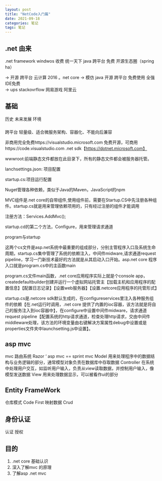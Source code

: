 ```yaml
---
layout: post
title: "NetCode入门篇"
date: 2021-09-18
categories: 笔记
tags: 笔记
---   
```


## .net 由来
.net framework windwos 收费   统一天下
java 跨平台    免费  开源生态圈（spring ha） 

->  开源  跨平台     云计算  2016 。net core 
-> 模仿 java  开源  跨平台  免费使用  全强 IDE免费  
-> ups stackovrflow 网易游戏 阿里云


## 基础

历史 未来发展 环境

###
跨平台
轻量级、适合微服务架构、容器化、不能向后兼容

非商用完全免费https://visualstudio.microsoft.com
免费开源，可商用https://code.visualstudio.com
.net sdk【https://dotnet.microsoft.com】

wwwroot:前端静态文件都放在此目录下，所有的静态文件都会被服务器托管。

lanchsettings.json: 项目配置    

startup.cs:项目运行配置

Nuget管理各种依赖，类似于Java的Maven，JavaScript的npm


MVC组件是.net core的自带组件,使用组件前，需要在Startup.CS中先注册各种组件。startup.cs就是用来管理依赖项用的，只有经过注册的组件才能调用

注册方法：Services.AddMvc();

startup.cd的第二个方法，Configure，用来管理请求通道


program与startup

这两个cs文件是asp.net系统中最重要的组成部分，分别主管程序入口及系统生命周期，startup.cs集中管理了系统的依赖注入，中间件midware,请求通道request pipeline，学习一门新技术最好的方法就是从其启动入口开始。asp.net core 程序入口就是program.cs中的主函数main

program.cs文件main函数，.net core应用程序实际上就是个console app，createdefaultbuilder创建并运行一个虚拟网站托管主【加载主机和应用程序的配置信息】【配置日志记录】【设置web服务器】【设置.netcore应用程序的托管形式】

startup.cs是.netcore sdk默认生成的，在configureservices里注入各种服务组件的依赖【在.net运行时调用，.net core 提供了内置的ioc容器，该方法就是将自己的服务注入到ioc容器中】，在configure中设置中间件midware，请求通道request pipeline【配置系统的http请求通道，检查处理http请求，交由中间件middleware处理，该方法的环境变量由右键解决方案属性debug中设置或是properties文件夹中launchsetting.js中设置】。

## asp mvc
mvc 路由系统 Razor ‘
asp mvc == sprint mvc
Model    用来处理程序中的数据结构与业务逻辑的部分，通常模型对象负责在数据库中存取数据
Controller    在系统中处理用户交互，如监听用户输入，负责从view读取数据，并控制用户输入，像模型发送数据
View    用来处理数据显示，可以被看作ui的部分

## Entity FrameWork
仓库模式   Code First 映射数据 Crud 

## 身份认证
认证 授权

## 目的
1. .net core 基础认识
2. 深入了解mvc 的原理
3. 了解asp .net mvc

    
    
